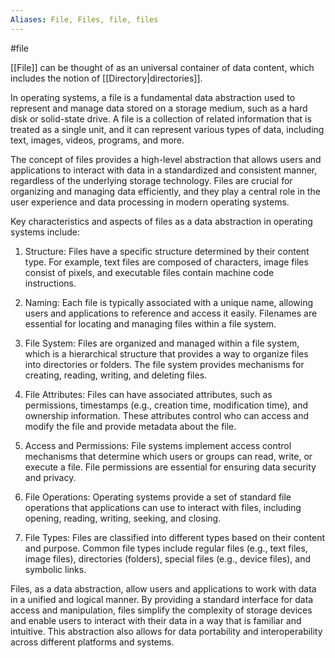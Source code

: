 ```yaml
---
Aliases: File, Files, file, files
---
```

#file

[[File]] can be thought of as an universal container of data content, which includes the notion of [[Directory|directories]]. 

In operating systems, a file is a fundamental data abstraction used to represent and manage data stored on a storage medium, such as a hard disk or solid-state drive. A file is a collection of related information that is treated as a single unit, and it can represent various types of data, including text, images, videos, programs, and more.

The concept of files provides a high-level abstraction that allows users and applications to interact with data in a standardized and consistent manner, regardless of the underlying storage technology. Files are crucial for organizing and managing data efficiently, and they play a central role in the user experience and data processing in modern operating systems.

Key characteristics and aspects of files as a data abstraction in operating systems include:

1. Structure: Files have a specific structure determined by their content type. For example, text files are composed of characters, image files consist of pixels, and executable files contain machine code instructions.

2. Naming: Each file is typically associated with a unique name, allowing users and applications to reference and access it easily. Filenames are essential for locating and managing files within a file system.

3. File System: Files are organized and managed within a file system, which is a hierarchical structure that provides a way to organize files into directories or folders. The file system provides mechanisms for creating, reading, writing, and deleting files.

4. File Attributes: Files can have associated attributes, such as permissions, timestamps (e.g., creation time, modification time), and ownership information. These attributes control who can access and modify the file and provide metadata about the file.

5. Access and Permissions: File systems implement access control mechanisms that determine which users or groups can read, write, or execute a file. File permissions are essential for ensuring data security and privacy.

6. File Operations: Operating systems provide a set of standard file operations that applications can use to interact with files, including opening, reading, writing, seeking, and closing.

7. File Types: Files are classified into different types based on their content and purpose. Common file types include regular files (e.g., text files, image files), directories (folders), special files (e.g., device files), and symbolic links.

Files, as a data abstraction, allow users and applications to work with data in a unified and logical manner. By providing a standard interface for data access and manipulation, files simplify the complexity of storage devices and enable users to interact with their data in a way that is familiar and intuitive. This abstraction also allows for data portability and interoperability across different platforms and systems.
